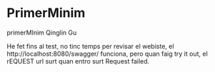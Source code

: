 # PrimerMinim
primerMInim Qinglin Gu

He fet fins al test, no tinc temps per revisar el webiste, el http://localhost:8080/swagger/ funciona, pero quan faig try it out, el rEQUEST url surt quan entro surt Request failed.
